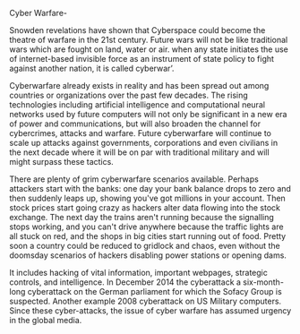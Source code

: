Cyber Warfare-

Snowden revelations have shown that Cyberspace could become the theatre of warfare in the 21st century. Future wars will not be like traditional wars which are fought on land, water or air. when any state initiates the use of internet-based invisible force as an instrument of state policy to fight against another nation, it is called cyberwar’.

Cyberwarfare already exists in reality and has been spread out among countries or organizations over the past few decades. The rising technologies including artificial intelligence and computational neural networks used by future computers will not only be significant in a new era of power and communications, but will also broaden the channel for cybercrimes, attacks and warfare. Future cyberwarfare will continue to scale up attacks against governments, corporations and even civilians in the next decade where it will be on par with traditional military and will might surpass these tactics.

There are plenty of grim cyberwarfare scenarios available. Perhaps attackers start with the banks: one day your bank balance drops to zero and then suddenly leaps up, showing you've got millions in your account. Then stock prices start going crazy as hackers alter data flowing into the stock exchange. The next day the trains aren't running because the signalling stops working, and you can't drive anywhere because the traffic lights are all stuck on red, and the shops in big cities start running out of food. Pretty soon a country could be reduced to gridlock and chaos, even without the doomsday scenarios of hackers disabling power stations or opening dams.

It includes hacking of vital information, important webpages, strategic controls, and intelligence. In December 2014 the cyberattack a six-month-long cyberattack on the German parliament for which the Sofacy Group is suspected. Another example 2008 cyberattack on US Military computers. Since these cyber-attacks, the issue of cyber warfare has assumed urgency in the global media.
